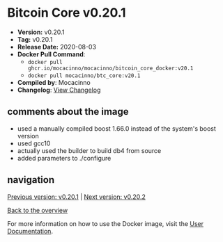 # Bitcoin Core v0.20.1

- **Version:** v0.20.1
- **Tag:** v0.20.1
- **Release Date:** 2020-08-03
- **Docker Pull Command**:
  - `docker pull ghcr.io/mocacinno/mocacinno/bitcoin_core_docker:v20.1`
  - `docker pull mocacinno/btc_core:v20.1`
- **Compiled by**: Mocacinno
- **Changelog**: [View Changelog](https://github.com/bitcoin/bitcoin/blob/v0.20.1/doc/release-notes.md)

## comments about the image

- used a manually compiled boost 1.66.0 instead of the system's boost version
- used gcc10
- actually used the builder to build db4 from source
- added parameters to ./configure

## navigation

[Previous version: v0.20.1](./v20.0.md) | [Next version: v0.20.2](./v20.2.md)

[Back to the overview](./Readme.md)

For more information on how to use the Docker image, visit the [User Documentation](../userdocs/README.md).
